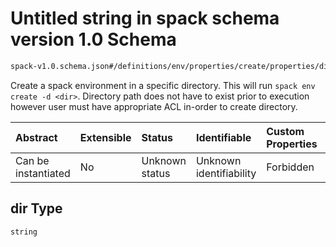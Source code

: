 # Untitled string in spack schema version 1.0 Schema

```txt
spack-v1.0.schema.json#/definitions/env/properties/create/properties/dir
```

Create a spack environment in a specific directory. This will run `spack env create -d <dir>`. Directory path does not have to exist prior to execution however user must have appropriate ACL in-order to create directory.

| Abstract            | Extensible | Status         | Identifiable            | Custom Properties | Additional Properties | Access Restrictions | Defined In                                                                      |
| :------------------ | :--------- | :------------- | :---------------------- | :---------------- | :-------------------- | :------------------ | :------------------------------------------------------------------------------ |
| Can be instantiated | No         | Unknown status | Unknown identifiability | Forbidden         | Allowed               | none                | [spack-v1.0.schema.json*](../out/spack-v1.0.schema.json "open original schema") |

## dir Type

`string`
